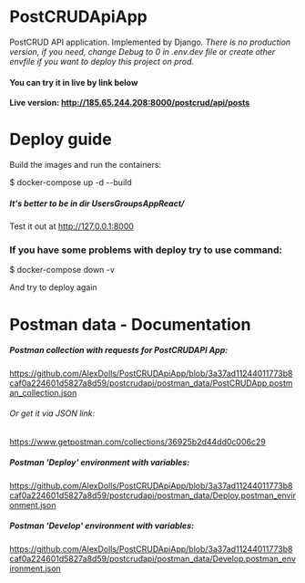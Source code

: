 # PostCRUDApiApp
PostCRUD API application. Implemented by Django.
*There is no production version, if you need, change Debug to 0 in .env.dev file or create other envfile if you want to deploy this project on prod.*
#### You can try it in live by link below
**Live version: http://185.65.244.208:8000/postcrud/api/posts**

# Deploy guide

Build the images and run the containers:

$ docker-compose up -d --build

##### It's better to be in dir UsersGroupsAppReact/

Test it out at http://127.0.0.1:8000

### If you have some problems with deploy try to use command:

$ docker-compose down -v

And try to deploy again

# Postman data - Documentation
##### Postman collection with requests for PostCRUDAPI App:
https://github.com/AlexDolls/PostCRUDApiApp/blob/3a37ad11244011773b8caf0a224601d5827a8d59/postcrudapi/postman_data/PostCRUDApp.postman_collection.json
###### Or get it via JSON link:
https://www.getpostman.com/collections/36925b2d44dd0c006c29

##### Postman 'Deploy' environment with variables:
https://github.com/AlexDolls/PostCRUDApiApp/blob/3a37ad11244011773b8caf0a224601d5827a8d59/postcrudapi/postman_data/Deploy.postman_environment.json

##### Postman 'Develop' environment with variables:
https://github.com/AlexDolls/PostCRUDApiApp/blob/3a37ad11244011773b8caf0a224601d5827a8d59/postcrudapi/postman_data/Develop.postman_environment.json


